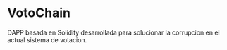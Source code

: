 # VotoChain
DAPP basada en Solidity desarrollada para solucionar la corrupcion en el actual sistema de votacion.
